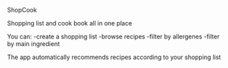 ShopCook

Shopping list and cook book all in one place

You can:
-create a shopping list
-browse recipes
-filter by allergenes
-filter by main ingredient

The app automatically recommends recipes according to your shopping list

